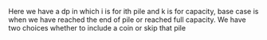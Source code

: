 Here we have a dp in which i is for ith pile and k is for capacity, base case is when we have reached the end of pile or reached full capacity.
We have two choices whether to include a coin or skip that pile